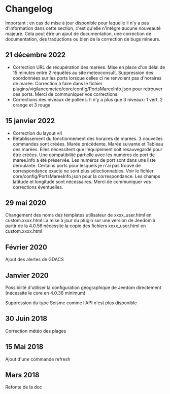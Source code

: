 # Changelog

Important : en cas de mise à jour disponible pour laquelle il n'y a pas d'information dans cette section, c'est qu'elle n'intègre aucune nouveauté majeure. Cela peut être un ajout de documentation, une correction de documentation, des traductions ou bien de la correction de bugs mineurs.

## 21 décembre 2022
- Correction URL de récupération des marées. Mise en place d'un délai de 15 minutes entre 2 requêtes au site meteoconsult. Suppression des coordonnées sur les ports lorsque celles ci ne renvoient pas d'horaires de marée. Correction à faire dans le fichier plugins/vigilancemeteo/core/config/PortsMareeInfo.json pour retrouver ces ports. Merci de communiquer vos corrections.
- Corrections des niveaux de pollens. Il n'y a plus que 3 niveaux: 1 vert, 2 orange et 3 rouge

## 15 janvier 2022

- Correction du layout v4
- Rétablissement du fonctionnement des horaires de marées.
3 nouvelles commandes sont créées. Marée précédente, Marée suivante et Tableau des marées. Elles nécessitent que l'équipement soit resauvegardé pour être créées. Une compatibilité partielle avec les numéros de port de maree.info a été préservée. Les numéros de port sont dans une liste déroulante. Certains ports pour lesquels je n'ai pas trouvé de correspondance exacte ne sont plus sélectionnables. Voir le fichier core/config/PortsMareeInfo.json pour la correspondance. Les champs latitude et longitude sont nécessaires. Merci de communiquer vos corrections éventuelles.

## 29 mai 2020

Changement des noms des templates utilisateur de xxxx_user.html en custom.xxxx.html 
La mise à jour du plugin sur une version de Jeedom à partir de la 4.0.56 nécessite la copie des fichiers xxxx_user.html en custom.xxxx.html

## Février 2020

Ajout des alertes de GDACS

## Janvier 2020

Possibilité d'utiliser la configuration géographique de Jeedom directement (nécessite le core en 4.0.36 minimum)

Suppression du type Seisme comme l'API n'est plus disponible

## 30 Juin 2018

Correction météo des plages

## 15 Mai 2018

Ajout d'une commande refresh

## Mars 2018

Refonte de la doc
